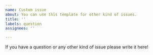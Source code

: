 ```yaml
---
name: Custom issue
about: You can use this template for other kind of issues.
title: ''
labels: question
assignees: ''

---
```


If you have a question or any other kind of issue please write it here!
